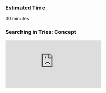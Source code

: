 ### Estimated Time

30 minutes

### Searching in Tries: Concept
<iframe src="https://www.youtube.com/embed/s_t4vnHmN5k" frameborder="0" allow="autoplay; encrypted-media" allowfullscreen></iframe>
